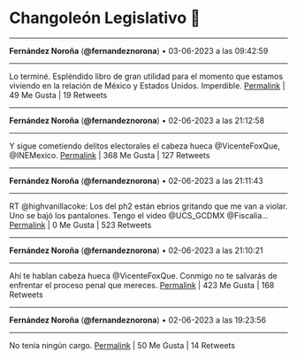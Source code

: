 # Changoleón Legislativo 🙈
*****
**Fernández Noroña** (**@fernandeznorona**) • 03-06-2023 a las 09:42:59
*****
Lo terminé. Espléndido libro de gran utilidad para el momento que estamos viviendo en la relación de México y Estados Unidos. Imperdible.
[Permalink](https://twitter.com/fernandeznorona/status/1665051466946736129) | 49 Me Gusta | 19 Retweets
*****
**Fernández Noroña** (**@fernandeznorona**) • 02-06-2023 a las 21:12:58
*****
Y sigue cometiendo delitos electorales el cabeza hueca @VicenteFoxQue, @INEMexico.
[Permalink](https://twitter.com/fernandeznorona/status/1664862718694940672) | 368 Me Gusta | 127 Retweets
*****
**Fernández Noroña** (**@fernandeznorona**) • 02-06-2023 a las 21:11:43
*****
RT @highvanillacoke: Los del ph2 están ebrios gritando que me van a violar. Uno se bajó los pantalones. Tengo el video @UCS_GCDMX @Fiscalia…
[Permalink](https://twitter.com/fernandeznorona/status/1664862402553290753) | 0 Me Gusta | 523 Retweets
*****
**Fernández Noroña** (**@fernandeznorona**) • 02-06-2023 a las 21:10:21
*****
Ahí te hablan cabeza hueca @VicenteFoxQue. Conmigo no te salvarás de enfrentar el proceso penal que mereces.
[Permalink](https://twitter.com/fernandeznorona/status/1664862060432470017) | 423 Me Gusta | 168 Retweets
*****
**Fernández Noroña** (**@fernandeznorona**) • 02-06-2023 a las 19:23:56
*****
No tenía ningún cargo.
[Permalink](https://twitter.com/fernandeznorona/status/1664835279977324544) | 50 Me Gusta | 14 Retweets